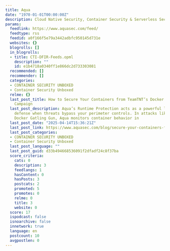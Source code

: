 ```yaml
---
title: Aqua
date: "1970-01-01T00:00:00Z"
description: Cloud Native Security, Container Security & Serverless Security
params:
  feedlink: https://www.aquasec.com/feed/
  feedtype: rss
  feedid: a0f166f5e79a3442adbfc950145d731e
  websites: {}
  blogrolls: []
  in_blogrolls:
  - title: CTI-DFIR-Feeds.opml
    description: ""
    id: e1b4718a0340ff1e866dc2d733303081
  recommended: []
  recommender: []
  categories:
  - CONTAINER SECURITY UNBOXED
  - Container Security Unboxed
  relme: {}
  last_post_title: How to Secure Your Containers from TeamTNT’s Docker Gatling Gun
    Campaign
  last_post_description: Aqua’s Runtime Protection acts as a powerful last line of
    defense when threats bypass your perimeter controls. In attacks like TeamTNT’s
    Docker Gatling Gun, Aqua monitors container behavior in
  last_post_date: "2025-04-14T15:36:21Z"
  last_post_link: https://www.aquasec.com/blog/secure-your-containers-from-teamtnt-docker-gatling-gun-campaign/
  last_post_categories:
  - CONTAINER SECURITY UNBOXED
  - Container Security Unboxed
  last_post_language: ""
  last_post_guid: d33b494668536091f2dfadf24c8f37ba
  score_criteria:
    cats: 0
    description: 3
    feedlangs: 1
    hasContent: 0
    hasPosts: 3
    postcats: 2
    promoted: 5
    promotes: 0
    relme: 0
    title: 3
    website: 0
  score: 17
  ispodcast: false
  isnoarchive: false
  innetwork: true
  language: en
  postcount: 10
  avgpostlen: 0
---
```

